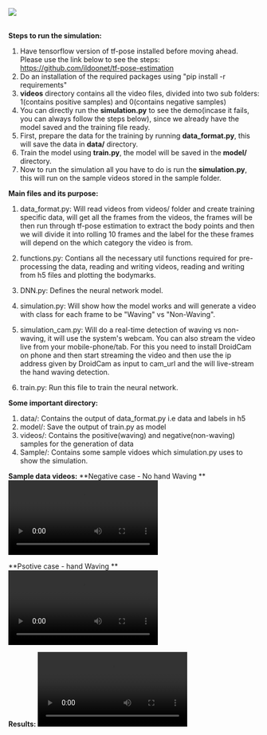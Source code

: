 
![](https://github.com/imishra23663/PoseEstimation/blob/master/videos/Architsimulation.gif?style=centerme)

<br>**Steps to run the simulation:**

1. Have tensorflow version of tf-pose installed before moving ahead. Please use the link below to see the steps: https://github.com/ildoonet/tf-pose-estimation
2. Do an installation of the required packages using "pip install -r requirements"
3. **videos** directory contains all the video files, divided into two sub folders: 1(contains positive samples) and 0(contains negative samples)
4. You can directly run the **simulation.py** to see the demo(incase it fails, you can always follow the steps below), since we already have the model saved and the training file ready.
5. First, prepare the data for the training by running **data_format.py**, this will save the data in **data/** directory.
6. Train the model using **train.py**, the model will be saved in the **model/** directory.
7. Now to run the simulation all you have to do is run the **simulation.py**, this will run on the sample videos stored in the sample folder.

**Main files and its purpose:**
1. data_format.py: Will read videos from videos/ folder and create training specific data, will get all the frames from the videos, the frames will be then run through tf-pose estimation to extract the body points and then we will divide it into rolling 10 frames and the label for the these frames will depend on the which category the video is from.
	
2. functions.py: Contians all the necessary util functions required for pre-processing the data, reading and writing videos, reading and writing from h5 files and plotting the bodymarks.

3. DNN.py: Defines the neural network model.

4. simulation.py: Will show how the model works and will generate a video with class for each frame to be "Waving"  vs "Non-Waving". 

5. simulation_cam.py: Will do a real-time detection of waving vs non-waving, it will use the system's webcam. 
You can also stream the video live from your mobile-phone/tab. For this you need to install DroidCam on phone and then start streaming the video and then use the ip address given by DroidCam as input to cam_url and the will live-stream the hand waving detection.

6. train.py: Run this file to train the neural network.


**Some important directory:**
1. data/: Contains the output of data_format.py i.e data and labels in h5
2. model/: Save the output of train.py as model
3. videos/: Contains the positive(waving) and negative(non-waving) samples for the generation of data 
4. Sample/: Contains some sample vidoes which simulation.py uses to show the simulation.

**Sample data videos:**
**Negative case - No hand Waving **
![](https://github.com/imishra23663/PoseEstimation/blob/master/videos/no_hand_wave.mp4)

**Psotive case - hand Waving **
![](https://github.com/imishra23663/PoseEstimation/blob/master/videos/handwave.mp4)

**Results:**
![](https://github.com/imishra23663/PoseEstimation/blob/master/videos/testsumulation.mp4)








